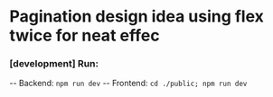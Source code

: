 # Pagination design idea using flex twice for neat effec

###  [development] Run:
-- Backend: `npm run dev` 
-- Frontend:  `cd ./public; npm run dev` 

